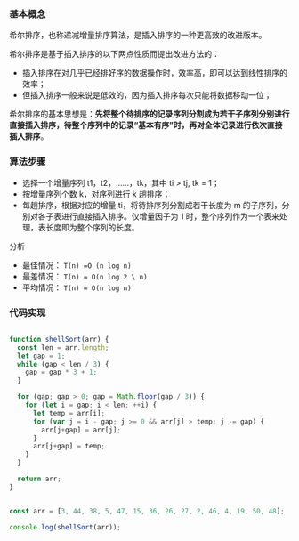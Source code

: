 ### 基本概念

希尔排序，也称递减增量排序算法，是插入排序的一种更高效的改进版本。

希尔排序是基于插入排序的以下两点性质而提出改进方法的：

* 插入排序在对几乎已经排好序的数据操作时，效率高，即可以达到线性排序的效率；
* 但插入排序一般来说是低效的，因为插入排序每次只能将数据移动一位；

希尔排序的基本思想是：**先将整个待排序的记录序列分割成为若干子序列分别进行直接插入排序，待整个序列中的记录“基本有序”时，再对全体记录进行依次直接插入排序**。

### 算法步骤

* 选择一个增量序列 t1，t2，……，tk，其中 ti > tj, tk = 1；
* 按增量序列个数 k，对序列进行 k 趟排序；
* 每趟排序，根据对应的增量 ti，将待排序列分割成若干长度为 m 的子序列，分别对各子表进行直接插入排序。仅增量因子为 1 时，整个序列作为一个表来处理，表长度即为整个序列的长度。

分析

* 最佳情况： `T(n) =O (n log n)`
* 最差情况： `T(n) = O(n log 2 \ n)`
* 平均情况： `T(n) = O(n log n)`

### 代码实现

```js

function shellSort(arr) {
  const len = arr.length;
  let gap = 1;
  while (gap < len / 3) {
    gap = gap * 3 + 1;
  }

  for (gap; gap > 0; gap = Math.floor(gap / 3)) {
    for (let i = gap; i < len; ++i) {
      let temp = arr[i];
      for (var j = i - gap; j >= 0 && arr[j] > temp; j -= gap) {
        arr[j+gap] = arr[j];
      }
      arr[j+gap] = temp;
    }
  }

  return arr;
}


const arr = [3, 44, 38, 5, 47, 15, 36, 26, 27, 2, 46, 4, 19, 50, 48];

console.log(shellSort(arr));

```

